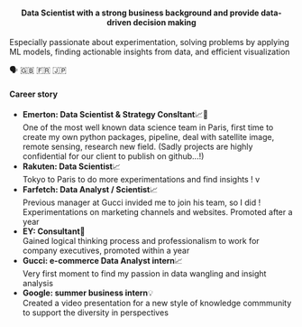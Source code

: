 #### <p align="center"> Data Scientist with a strong business background and provide data-driven decision making
Especially passionate about experimentation, solving problems by applying ML models, finding actionable insights from data, and efficient visualization </p>
🗣 🇬🇧 🇫🇷 🇯🇵
#### Career story
- **Emerton: Data Scientist & Strategy Consltant**📈💼 <br>
One of the most well known data science team in Paris, first time to create my own python packages, pipeline, deal with satellite image, remote sensing, research new field. (Sadly projects are highly confidential for our client to publish on github...!) <br>
- **Rakuten: Data Scientist**📈 <br>
Tokyo to Paris to do more experimentations and find insights ! v
- **Farfetch: Data Analyst / Scientist**📈 <br>
Previous manager at Gucci invided me to join his team, so I did ! Experimentations on marketing channels and websites. Promoted after a year <br> 
- **EY: Consultant**💼 <br>
Gained logical thinking process and professionalism to work for company executives, promoted within a year <br>
- **Gucci: e-commerce Data Analyst intern**📈 <br>
Very first moment to find my passion in data wangling and insight analysis <br>
- **Google: summer business intern**💡 <br>
Created a video presentation for a new style of knowledge commmunity to support the diversity in perspectives

<!--
**cnai-ds/cnai-ds** is a ✨ _special_ ✨ repository because its `README.md` (this file) appears on your GitHub profile.

Here are some ideas to get you started:

- 🔭 I’m currently working on ...
- 🌱 I’m currently learning ...
- 👯 I’m looking to collaborate on ...
- 🤔 I’m looking for help with ...
- 💬 Ask me about ...
- 📫 How to reach me: ...
- 😄 Pronouns: ...
- ⚡ Fun fact: ...
-->
